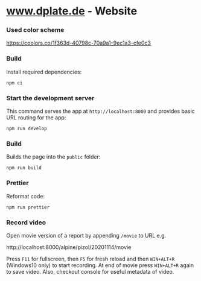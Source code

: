 # www.dplate.de - Website

### Used color scheme

https://coolors.co/1f363d-40798c-70a9a1-9ec1a3-cfe0c3

### Build

Install required dependencies:

    npm ci

### Start the development server

This command serves the app at `http://localhost:8000` and provides basic URL routing for the app:

    npm run develop

### Build

Builds the page into the `public` folder:

    npm run build

### Prettier

Reformat code:

    npm run prettier

### Record video

Open movie version of a report by appending `/movie` to URL e.g.

http://localhost:8000/alpine/pizol/20201114/movie

Press `F11` for fullscreen, then `F5` for fresh reload and then `WIN+ALT+R` (Windows10 only) to start recording. At end
of movie press `WIN+ALT+R` again to save video. Also, checkout console for useful metadata of video.
